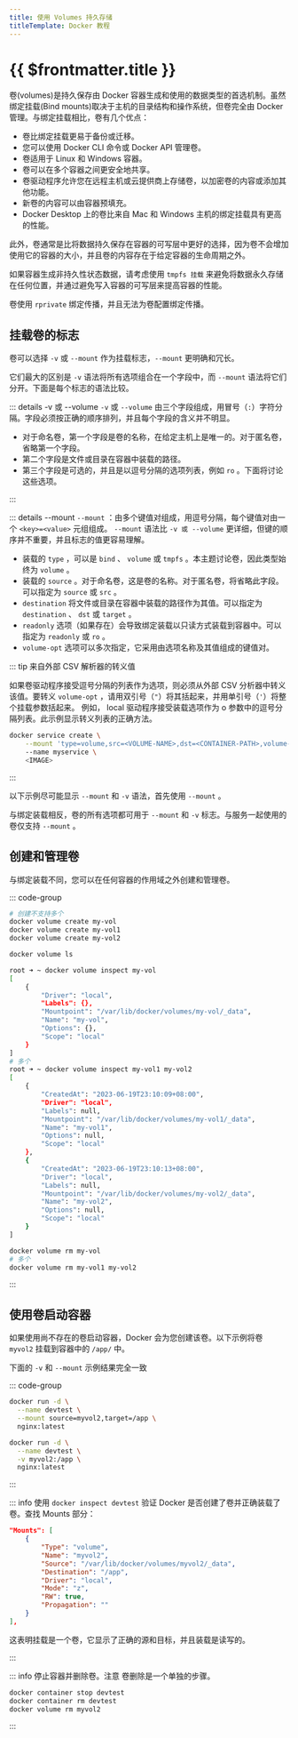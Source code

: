 ```yaml
---
title: 使用 Volumes 持久存储
titleTemplate: Docker 教程
---
```


# {{ $frontmatter.title }}

卷(volumes)是持久保存由 Docker 容器生成和使用的数据类型的首选机制。虽然绑定挂载(Bind mounts)取决于主机的目录结构和操作系统，但卷完全由 Docker 管理。与绑定挂载相比，卷有几个优点：

- 卷比绑定挂载更易于备份或迁移。
- 您可以使用 Docker CLI 命令或 Docker API 管理卷。
- 卷适用于 Linux 和 Windows 容器。
- 卷可以在多个容器之间更安全地共享。
- 卷驱动程序允许您在远程主机或云提供商上存储卷，以加密卷的内容或添加其他功能。
- 新卷的内容可以由容器预填充。
- Docker Desktop 上的卷比来自 Mac 和 Windows 主机的绑定挂载具有更高的性能。

此外，卷通常是比将数据持久保存在容器的可写层中更好的选择，因为卷不会增加使用它的容器的大小，并且卷的内容存在于给定容器的生命周期之外。

如果容器生成非持久性状态数据，请考虑使用 `tmpfs 挂载` 来避免将数据永久存储在任何位置，并通过避免写入容器的可写层来提高容器的性能。

卷使用 `rprivate` 绑定传播，并且无法为卷配置绑定传播。

## 挂载卷的标志

卷可以选择 `-v` 或 `--mount` 作为挂载标志，`--mount` 更明确和冗长。

它们最大的区别是 `-v` 语法将所有选项组合在一个字段中，而 `--mount` 语法将它们分开。下面是每个标志的语法比较。

::: details -v 或 --volume
`-v` 或 `--volume` 由三个字段组成，用冒号（`:`）字符分隔。字段必须按正确的顺序排列，并且每个字段的含义并不明显。

- 对于命名卷，第一个字段是卷的名称，在给定主机上是唯一的。对于匿名卷，省略第一个字段。
- 第二个字段是文件或目录在容器中装载的路径。
- 第三个字段是可选的，并且是以逗号分隔的选项列表，例如 `ro` 。下面将讨论这些选项。

:::

::: details --mount
`--mount` ：由多个键值对组成，用逗号分隔，每个键值对由一个 `<key>=<value>` 元组组成。 `--mount` 语法比 `-v 或 --volume` 更详细，但键的顺序并不重要，并且标志的值更容易理解。

- 装载的 `type` ，可以是 `bind` 、 `volume` 或 `tmpfs` 。本主题讨论卷，因此类型始终为 `volume` 。
- 装载的 `source` 。对于命名卷，这是卷的名称。对于匿名卷，将省略此字段。可以指定为 `source` 或 `src` 。
- `destination` 将文件或目录在容器中装载的路径作为其值。可以指定为 `destination` 、 `dst` 或 `target` 。
- `readonly` 选项（如果存在）会导致绑定装载以只读方式装载到容器中。可以指定为 `readonly` 或 `ro` 。
- `volume-opt` 选项可以多次指定，它采用由选项名称及其值组成的键值对。

::: tip 来自外部 CSV 解析器的转义值

如果卷驱动程序接受逗号分隔的列表作为选项，则必须从外部 CSV 分析器中转义该值。要转义 `volume-opt` ，请用双引号（`"`）将其括起来，并用单引号（`'`）将整个挂载参数括起来。
例如， local 驱动程序接受装载选项作为 o 参数中的逗号分隔列表。此示例显示转义列表的正确方法。

```bash
docker service create \
    --mount 'type=volume,src=<VOLUME-NAME>,dst=<CONTAINER-PATH>,volume-driver=local,volume-opt=type=nfs,volume-opt=device=<nfs-server>:<nfs-path>,"volume-opt=o=addr=<nfs-address>,vers=4,soft,timeo=180,bg,tcp,rw"'
    --name myservice \
    <IMAGE>
```

:::

以下示例尽可能显示 `--mount` 和 `-v` 语法，首先使用 `--mount` 。

与绑定装载相反，卷的所有选项都可用于 `--mount` 和 `-v` 标志。与服务一起使用的卷仅支持 `--mount` 。

## 创建和管理卷

与绑定装载不同，您可以在任何容器的作用域之外创建和管理卷。

::: code-group

```bash [创建卷]
# 创建不支持多个
docker volume create my-vol
docker volume create my-vol1
docker volume create my-vol2
```

```bash [卷列表]
docker volume ls
```

```bash [检查卷]
root ➜ ~ docker volume inspect my-vol
[
    {
        "Driver": "local",
        "Labels": {},
        "Mountpoint": "/var/lib/docker/volumes/my-vol/_data",
        "Name": "my-vol",
        "Options": {},
        "Scope": "local"
    }
]
# 多个
root ➜ ~ docker volume inspect my-vol1 my-vol2
[
    {
        "CreatedAt": "2023-06-19T23:10:09+08:00",
        "Driver": "local",
        "Labels": null,
        "Mountpoint": "/var/lib/docker/volumes/my-vol1/_data",
        "Name": "my-vol1",
        "Options": null,
        "Scope": "local"
    },
    {
        "CreatedAt": "2023-06-19T23:10:13+08:00",
        "Driver": "local",
        "Labels": null,
        "Mountpoint": "/var/lib/docker/volumes/my-vol2/_data",
        "Name": "my-vol2",
        "Options": null,
        "Scope": "local"
    }
]
```

```bash [删除卷]
docker volume rm my-vol
# 多个
docker volume rm my-vol1 my-vol2
```

:::

## 使用卷启动容器

如果使用尚不存在的卷启动容器，Docker 会为您创建该卷。以下示例将卷 `myvol2` 挂载到容器中的 `/app/` 中。

下面的 `-v` 和 `--mount` 示例结果完全一致

::: code-group

```bash [--mount]
docker run -d \
  --name devtest \
  --mount source=myvol2,target=/app \
  nginx:latest
```

```bash [-v]
docker run -d \
  --name devtest \
  -v myvol2:/app \
  nginx:latest
```

:::

::: info 使用 `docker inspect devtest` 验证 Docker 是否创建了卷并正确装载了卷。查找 Mounts 部分：

```json
"Mounts": [
    {
        "Type": "volume",
        "Name": "myvol2",
        "Source": "/var/lib/docker/volumes/myvol2/_data",
        "Destination": "/app",
        "Driver": "local",
        "Mode": "z",
        "RW": true,
        "Propagation": ""
    }
],
```

这表明挂载是一个卷，它显示了正确的源和目标，并且装载是读写的。

:::

::: info 停止容器并删除卷。注意 卷删除是一个单独的步骤。

```bash
docker container stop devtest
docker container rm devtest
docker volume rm myvol2
```

:::

